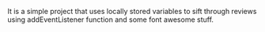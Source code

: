 It is a simple project that uses locally stored variables to sift through reviews using addEventListener function and some font awesome stuff.
